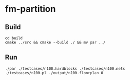 # fm-partition


## Build
```
cd build 
cmake ../src && cmake --build ./ && mv par ../
```

## Run
```
./par ./testcases/n100.hardblocks ./testcases/n100.nets ./testcases/n100.pl ./output/n100.floorplan 0
```